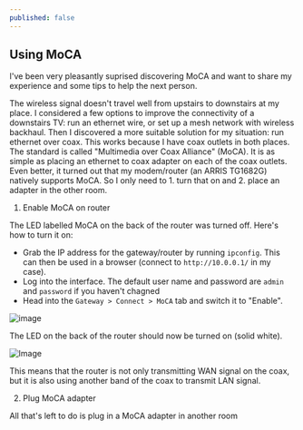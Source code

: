 ```yaml
---
published: false
---
```

## Using MoCA

I've been very pleasantly suprised discovering MoCA and want to share my experience and some tips to help the next person.  

The wireless signal doesn't travel well from upstairs to downstairs at my place. I considered a few options to improve the connectivity of a downstairs TV: run an ethernet wire, or set up a mesh network with wireless backhaul. Then I discovered a more suitable solution for my situation: run ethernet over coax. This works because I have coax outlets in both places.  
The standard is called "Multimedia over Coax Alliance" (MoCA). It is as simple as placing an ethernet to coax adapter on each of the coax outlets.  
Even better, it turned out that my modem/router (an ARRIS TG1682G) natively supports MoCA. So I only need to 1. turn that on and 2. place an adapter in the other room.  

1. Enable MoCA on router

The LED labelled MoCA on the back of the router was turned off. Here's how to turn it on:
- Grab the IP address for the gateway/router by running `ipconfig`. This can then be used in a browser (connect to `http://10.0.0.1/` in my case).
- Log into the interface. The default user name and password are `admin` and `password` if you haven't chagned 
- Head into the `Gateway > Connect > MoCA` tab and switch it to "Enable".

![image](https://github.com/jcouv/jcouv.github.io/assets/12466233/dc8d4227-e58b-4766-b88f-35eb2394f174)

The LED on the back of the router should now be turned on (solid white). 

![Image](https://github.com/jcouv/jcouv.github.io/assets/12466233/ee4645f6-2ad9-4be8-924a-129d371817c2)



This means that the router is not only transmitting WAN signal on the coax, but it is also using another band of the coax to transmit LAN signal.

2. Plug MoCA adapter

All that's left to do is plug in a MoCA adapter in another room
